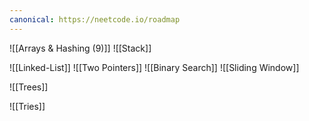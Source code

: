 ```yaml
---
canonical: https://neetcode.io/roadmap
---
```

![[Arrays & Hashing (9)]]
![[Stack]]

![[Linked-List]]
![[Two Pointers]]
![[Binary Search]]
![[Sliding Window]]

![[Trees]]




![[Tries]]


